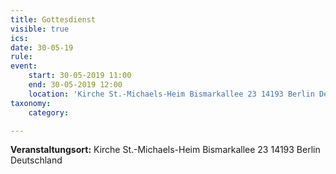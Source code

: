 ```yaml
---
title: Gottesdienst
visible: true
ics: 
date: 30-05-19
rule: 
event:
	start: 30-05-2019 11:00
	end: 30-05-2019 12:00
	location: 'Kirche St.-Michaels-Heim Bismarkallee 23 14193 Berlin Deutschland'
taxonomy:
	category: 

---
```




**Veranstaltungsort:** Kirche St.-Michaels-Heim
Bismarkallee 23
14193 Berlin
Deutschland

